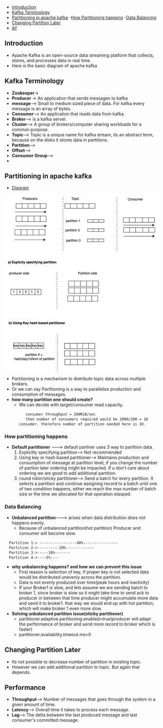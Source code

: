 - [introduction](#introduction)
- [Kafka Terminology](#kafka-terminology)
- [Partitioning in apache kafka](#partitioning-in-apache-kafka)
   -[How Partitioning happens](#how-partitioning-happens)
   -[Data Balancing](#data-balancing)
- [Changing Partition Later](#changing-partition-later)
- [jkf](#kdfjd)

## Introduction
- Apache Kafka is an open-source data streaming platform that collects, stores, and processes data in real time.
- Here is the basic diagram of apache kafka


## Kafka Terminology
- **Zookeeper**->
- **Producer** -> An application that sends messages to kafka
- **message**--> Small to medium sized piece of data. For kafka every message is an array of bytes.
- **Consumer**--> An application that reads data from kafka.
- **Broker**--> is a kafka server.
- **Cluster**--> A group of brokers/computer sharing workloads for a common purpose.
- **Topic**--> Topic is a unique name for kafka stream, its an abstract term, because on the disks it stores data in partitions.
- **Partition**-->
- **Offset**-->
- **Consumer Group**-->
- 
## Partitioning in apache kafka
- [Diagram](/partition.png)
<img src="/partition.png" width="500"/>

- Partitioning is a mechanism to distribute topic data across multiple brokers.
- Or we can say Partitioning is a way to parallelise production and consumption of messages.
- **how many partition one should create?**
   - We can decide with target/consumer read capacity.
     ```if target read capacity = 2GiB/sec
        consumer throughput = 200MiB/sec
        then number of consumers required would be 2000/200 = 10 consumer. therefore number of partition needed here is 10.
     ```
### How partitioning happens
- **Default partitioner** ---> default partiner uses 3 way to partition data.
  1. Explicitly specifying partition--> Not recommended
  2. Using key or hash based partitioner--> Maintains production and consumption of message at partition level, if you change the number of partion later ordering might be impacted. If u don't care about ordering we are good to add additional partition.
  3.  round robin/sticky partitioner--> Send a batch for every partition. It selects a partition and continue assigning record to a batch until one of two condition happens, either we reach the max number of batch size or the time we allocated for that operation elasped.
### Data Balancing
- **Unbalanced partition**---> arises when data distribution does not happens evenly.
   - Because of unbalanced partition(hot partition) Producer and consumer will become slow.
  
 ```
   Partition 1-> -----------------48%----------------
   Partition 2->----------20%-------------
   Partition 3->-----10%-------
   Partition 4->----5%----

 ```
- **why unbalancing happens? and how we can prevent this issue**
   - First reason is selection of key, if proper key is not selected data would be distributed unevenly across the partition.
   - Data is not evenly produced over time(peak hours and inactivity)
   - If your Broker1 is slow, and lets assume we are sending batch to broker 1, since broker is slow so it might take time to send ack to producer in between that time producer might accumulate more data and send it to broker1. that way we would end up with hot partition, which will make broker 1 even more slow.
- **Solving unbalanced partition issue(sticky partitioner)**
   - partitioner.adaptive.partitioning.enabled=true(producer will adapt the performance of broker and send more record to broker which is faster)
   - partitioner.availability.timeout.ms>0
## Changing Partition Later
- Its not possible to decrease number of partition in existing topic.
- However we can add additional partition to topic. But again that depends.
## Performance
- **Throughput**--> Number of messages that goes through the system in a given amount of time.
- **Latency**--> Overall time it takes to process each message.
- **Lag**--> The delta between the last produced message and last consumer's committed message.
